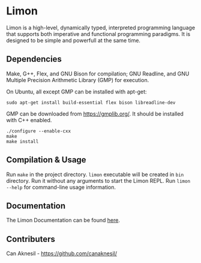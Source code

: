 # Limon

Limon is a high-level, dynamically typed, interpreted programming
language that supports both imperative and functional programming
paradigms. It is designed to be simple and powerfull at the same time.

## Dependencies

Make, G++, Flex, and GNU Bison for compilation; GNU Readline, and GNU
Multiple Precision Arithmetic Library (GMP) for execution.

On Ubuntu, all except GMP can be installed with apt-get:

    sudo apt-get install build-essential flex bison libreadline-dev

GMP can be downloaded from <https://gmplib.org/>. It should be
installed with C++ enabled.

    ./configure --enable-cxx
    make
    make install

## Compilation & Usage

Run `make` in the project directory. `limon` executable will be
created in `bin` directory. Run it without any arguments to start the
Limon REPL. Run `limon --help` for command-line usage information.

## Documentation

The Limon Documentation can be found [here](docs/limon-documentation.md).

## Contributers

Can Aknesil - <https://github.com/canaknesil/>
